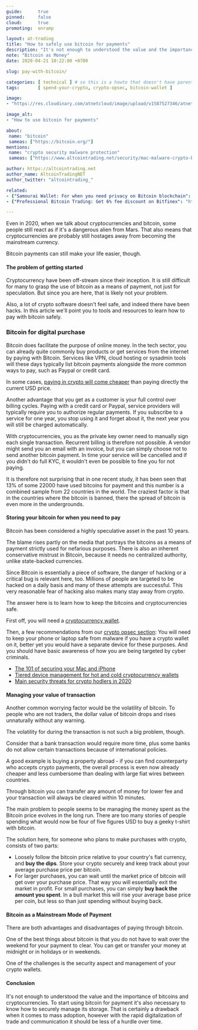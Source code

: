 ```yaml
---
guide:      true
pinned:     false
cloud:      true
promoting:  onramp

layout: at-trading
title: "How to safely use bitcoin for payments"
description: "It's not enough to understood the value and the importance of bitcoins and cryptocurrencies. To start using bitcoin for payment it's also necessary to know how to securely manage its storage."
note: "Bitcoin as Money"
date: 2020-04-21 10:22:00 +0700

slug: pay-with-bitcoin/

categories: [ technical ] # so this is a howto that doesn't have parent to strategy :(
tags:       [ spend-your-crypto, crypto-opsec, bitcoin-wallet ]

image:
- "https://res.cloudinary.com/atnetcloud/image/upload/v1587527346/atnet/blog_trading/pay-with-btc_ku4see.jpg"

image_alt:
- "How to use bitcoin for payments"

about:
 name: "bitcoin"
 sameas: ["https://bitcoin.org/"]
mentions:
 name: "crypto security malware protection"
 sameas: ["https://www.altcointrading.net/security/mac-malware-crypto-basic-protection/"]

author: https://altcointrading.net
author_name: AltcoinTradingNET
author_twitter: "altcointrading_"

related:
- {"Samourai Wallet: For when you need privacy on Bitcoin blockchain": "/altcoin-wallets/#samourai-wallet-for-bitcoin"}
- {"Professional Bitcoin Trading: Get 6% fee discount on Bitfinex": "http://bit.ly/the-cat-mouse-game"}

---
```


Even in 2020, when we talk about cryptocurrencies and bitcoin, some people still react as if it's a dangerous alien from Mars. That also means that cryptocurrencies are probably still hostages away from becoming the mainstream currency.

Bitcoin payments can still make your life easier, though.

#### The problem of getting started

Cryptocurrency have been off-stream since their inception. It is still difficult for many to grasp the use of bitcoin as a means of payment, not just for speculation. But since you are here, that is likely not your problem.

Also, a lot of crypto software doesn't feel safe, and indeed there have been hacks. In this article we'll point you to tools and resources to learn how to pay with bitcoin safely.

### Bitcoin for digital purchase

Bitcoin does facilitate the purpose of online money. In the tech sector, you can already quite commonly buy products or get services from the internet by paying with Bitcoin. Services like VPN, cloud hosting or sysadmin tools will these days typically list bitcoin payments alongside the more common ways to pay, such as Paypal or credit card.

In some cases, [paying in crypto will come cheaper](http://bit.ly/39Uy3Th) than paying directly the current USD price.

Another advantage that you get as a customer is your full control over billing cycles. Paying with a credit card or Paypal, service providers will typically require you to authorize regular payments. If you subscribe to a service for one year, you stop using it and forget about it, the next year you will still be charged automatically.

With cryptocurrencies, you as the private key owner need to manually sign each single transaction. Recurrent billing is therefore not possible. A vendor might send you an email with an invoice, but you can simply choose not to send another bitcoin payment. In time your service will be cancelled and if you didn't do full KYC, it wouldn't even be possible to fine you for not paying.

It is therefore not surprising that in one recent study, it has been seen that 13% of some 22000 have used bitcoins for payment and this number is a combined sample from 22 countries in the world. The craziest factor is that in the countries where the bitcoin is banned, there the spread of bitcoin is even more in the undergrounds.

#### Storing your bitcoin for when you need to pay

Bitcoin has been considered a highly speculative asset in the past 10 years.

The blame rises partly on the media that portrays the bitcoins as a means of payment strictly used for nefarious purposes. There is also an inherent conservative mistrust in Bitcoin, because it needs no centralized authority, unlike state-backed currencies.

Since Bitcoin is essentially a piece of software, the danger of hacking or a critical bug is relevant here, too. Millions of people are targeted to be hacked on a daily basis and many of these attempts are successful. This very reasonable fear of hacking also makes many stay away from crypto.

The answer here is to learn how to keep the bitcoins and cryptocurrencies safe.

First off, you will need a [cryptocurrency wallet](/altcoin-wallets/).

Then, a few recommendations from our [crypto opsec section](/security/): You will need to keep your phone or laptop safe from malware if you have a crypto wallet on it, better yet you would have a separate device for these purposes. And you should have basic awareness of how you are being targeted by cyber criminals.

* [The 101 of securing your Mac and iPhone](/security/mac-malware-crypto-basic-protection/)
* [Tiered device management for hot and cold cryptocurrency wallets](/security/device-management/)
* [Main security threats for crypto hodlers in 2020](/security/threats-cryptotraders-2020/)

#### Managing your value of transaction

Another common worrying factor would be the volatility of bitcoin. To people who are not traders, the dollar value of bitcoin drops and rises unnaturally without any warning.

The volatility for during the transaction is not such a big problem, though.

Consider that a bank transaction would require more time, plus some banks do not allow certain transactions because of international policies.

A good example is buying a property abroad - if you can find counterparty who accepts crypto payments, the overall process is even now already cheaper and less cumbersome than dealing with large fiat wires between countries.

Through bitcoin you can transfer any amount of money for lower fee and your transaction will always be cleared within 10 minutes.

The main problem to people seems to be managing the money spent as the Bitcoin price evolves in the long run. There are too many stories of people spending what would now be four of five figures USD to buy a geeky t-shirt with bitcoin.

The solution here, for someone who plans to make purchases with crypto, consists of two parts:

* Loosely follow the bitcoin price relative to your country's fiat currency, and **buy the dips**. Store your crypto securely and keep track about your average purchase price per bitcoin.
* For larger purchases, you can wait until the market price of bitcoin will get over your purchase price. That way you will essentially exit the market in profit. For small purchases, you can simply **buy back the amount you spent**. In a bull market this will rise your average base price per coin, but less so than just spending without buying back.

#### Bitcoin as a Mainstream Mode of Payment

There are both advantages and disadvantages of paying through bitcoin.

One of the best things about bitcoin is that you do not have to wait over the weekend for your payment to clear. You can get or transfer your money at midnight or in holidays or in weekends.

One of the challenges is the security aspect and management of your crypto wallets.

#### Conclusion

It's not enough to understood the value and the importance of bitcoins and cryptocurrencies. To start using bitcoin for payment it's also necessary to know how to securely manage its storage. That is certainly a drawback when it comes to mass adoption, however with the rapid digitalization of trade and communication it should be less of a hurdle over time.

